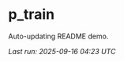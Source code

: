 # p_train

Auto-updating README demo.

<!--START_SECTION:status-->
_Last run: 2025-09-16 04:23 UTC_
<!--END_SECTION:status-->





































































































































































































































































































































































































































































































































































































































